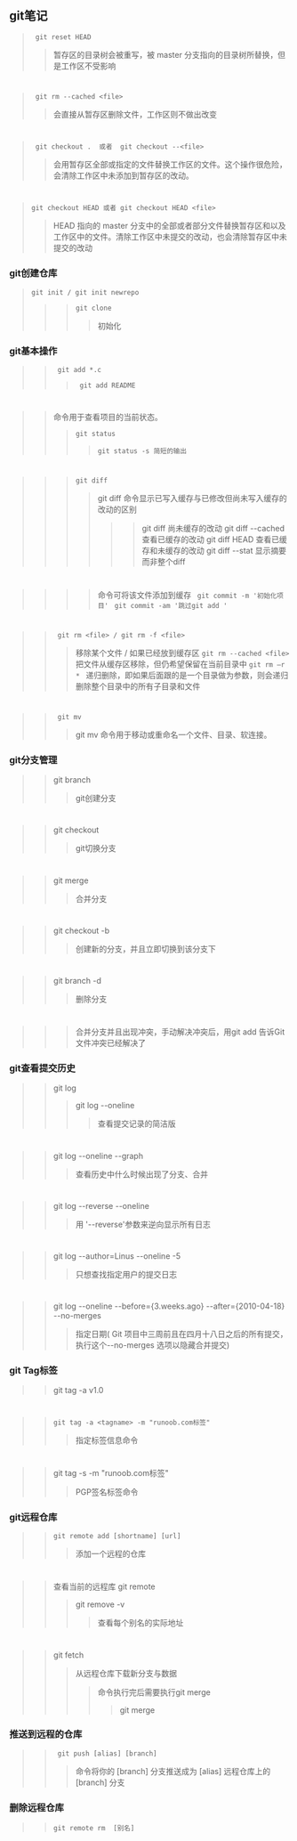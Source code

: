 ## git笔记
>``` git reset HEAD```
>> 暂存区的目录树会被重写，被 master 分支指向的目录树所替换，但是工作区不受影响
#
>``` git rm --cached <file>```
>> 会直接从暂存区删除文件，工作区则不做出改变
#
>``` git checkout .  或者  git checkout --<file>```
>> 会用暂存区全部或指定的文件替换工作区的文件。这个操作很危险，会清除工作区中未添加到暂存区的改动。
#
> ```git checkout HEAD 或者 git checkout HEAD <file>```
>> HEAD 指向的 master 分支中的全部或者部分文件替换暂存区和以及工作区中的文件。清除工作区中未提交的改动，也会清除暂存区中未提交的改动

### git创建仓库
>```git init / git init newrepo ```
>>>``` git clone ```
>>>> 初始化
### git基本操作
>>``` git add *.c```
>>>``` git add README```
#
>>命令用于查看项目的当前状态。
>>>```git status ```
>>>>```git status -s 简短的输出```
#
>>> ``` git diff ```
>>>>git diff 命令显示已写入缓存与已修改但尚未写入缓存的改动的区别
>>>>>>git diff 尚未缓存的改动
>>>>>>git  diff --cached查看已缓存的改动
>>>>>>git diff HEAD 查看已缓存和未缓存的改动
>>>>>>git diff --stat 显示摘要而非整个diff
#
>>>>命令可将该文件添加到缓存
>>``` git commit -m '初始化项目'```
>>>``` git commit -am '跳过git add '```
#
>> ``` git rm <file> / git rm -f <file>```
>>>移除某个文件 / 如果已经放到缓存区
>>```git rm --cached <file>```
>> 把文件从缓存区移除，但仍希望保留在当前目录中
>>>```git rm –r * ```
>>>递归删除，即如果后面跟的是一个目录做为参数，则会递归删除整个目录中的所有子目录和文件
#
>>``` git mv```
>>>git mv 命令用于移动或重命名一个文件、目录、软连接。

### git分支管理
>>git branch 
>>>git创建分支
#
>>git checkout 
>>>git切换分支
#
>>git merge 
>>>合并分支
#
>> git checkout -b 
>>> 创建新的分支，并且立即切换到该分支下
#
>> git branch -d 
>>> 删除分支
#
>>>合并分支并且出现冲突，手动解决冲突后，用git add 告诉Git文件冲突已经解决了

### git查看提交历史
>>git log 
>>>git log --oneline
>>>>查看提交记录的简洁版
#
>>git log --oneline --graph
>>>查看历史中什么时候出现了分支、合并
#
>>git log --reverse --oneline
>>>用 '--reverse'参数来逆向显示所有日志
#
>>git log --author=Linus --oneline -5
>>>只想查找指定用户的提交日志
#
>>git log --oneline --before={3.weeks.ago} --after={2010-04-18} --no-merges
>>>指定日期( Git 项目中三周前且在四月十八日之后的所有提交，执行这个--no-merges 选项以隐藏合并提交)

### git Tag标签
>>git tag -a v1.0 
#
>>```git tag -a <tagname> -m "runoob.com标签"```
>>>指定标签信息命令
#
>>git tag -s <tagname> -m "runoob.com标签"
>>>PGP签名标签命令

### git远程仓库
>>```git remote add [shortname] [url]```
>>>添加一个远程的仓库
#
>>查看当前的远程库 git remote
>>> git remove -v 
>>>>查看每个别名的实际地址
#
>>git fetch
>>>从远程仓库下载新分支与数据
>>>>命令执行完后需要执行git merge 
>>>>>git merge 
### 推送到远程的仓库
>>``` git push [alias] [branch]```
>>>命令将你的 [branch] 分支推送成为 [alias] 远程仓库上的 [branch] 分支
### 删除远程仓库 
>> ```git remote rm  [别名]```